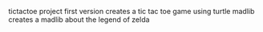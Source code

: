 tictactoe project first version creates a tic tac toe game using turtle
madlib creates a madlib about the legend of zelda

